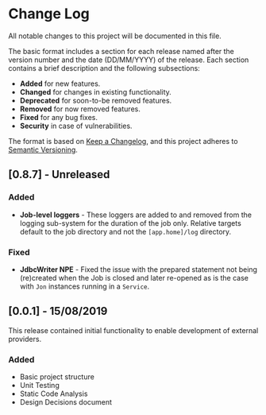 # Change Log
All notable changes to this project will be documented in this file.

The basic format includes a section for each release named after the version number and the date (DD/MM/YYYY) of the release. Each section contains a brief description  and the following subsections:
* **Added** for new features. 
* **Changed** for changes in existing functionality. 
* **Deprecated** for soon-to-be removed features. 
* **Removed** for now removed features. 
* **Fixed** for any bug fixes. 
* **Security** in case of vulnerabilities. 

The format is based on [Keep a Changelog](https://keepachangelog.com/en/1.0.0/),
and this project adheres to [Semantic Versioning](https://semver.org/spec/v2.0.0.html).

## [0.8.7] - Unreleased
### Added
* **Job-level loggers** - These loggers are added to and removed from the logging sub-system for the duration of the job only. Relative targets default to the job directory and not the `[app.home]/log` directory.

### Fixed
* **JdbcWriter NPE** - Fixed the issue with the prepared statement not being (re)created when the Job is closed and later re-opened as is the case with `Jon` instances running in a `Service`.

## [0.0.1] - 15/08/2019
This release contained initial functionality to enable development of external providers.

### Added
- Basic project structure
- Unit Testing
- Static Code Analysis
- Design Decisions document